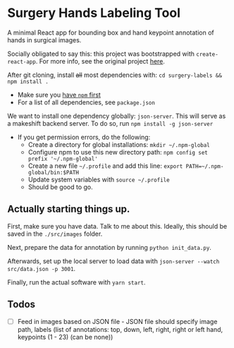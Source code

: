 # Surgery Hands Labeling Tool

A minimal React app for bounding box and hand keypoint annotation of hands in surgical images.

Socially obligated to say this: this project was bootstrapped with `create-react-app`. For more info, see the original project [here](https://github.com/facebook/create-react-app/blob/master/packages/react-scripts/template/README.md).

After git cloning, install ~~all~~ most dependencies with: `cd surgery-labels && npm install .`

- Make sure you [have `npm` first](https://www.npmjs.com/get-npm)
- For a list of all dependencies, see `package.json`  

We want to install one dependency globally: `json-server`. This will serve as a makeshift backend server. To do so, run `npm install -g json-server`  
- If you get permission errors, do the following:  
  - Create a directory for global installations: `mkdir ~/.npm-global`  
  - Configure npm to use this new directory path: `npm config set prefix '~/.npm-global'`  
  - Create a new file `~/.profile` and add this line: `export PATH=~/.npm-global/bin:$PATH`  
  - Update system variables with `source ~/.profile`  
  - Should be good to go.   

## Actually starting things up.  
First, make sure you have data. Talk to me about this. Ideally, this should be saved in the `./src/images` folder.  

Next, prepare the data for annotation by running `python init_data.py`.  

Afterwards, set up the local server to load data with `json-server --watch src/data.json -p 3001`.  

Finally, run the actual software with `yarn start`.  


## Todos

- [ ] Feed in images based on JSON file - JSON file should specify image path, labels (list of annotations: top, down, left, right, right or left hand, keypoints (1 - 23) (can be none))
